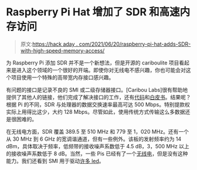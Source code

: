 # Raspberry Pi Hat 增加了 SDR 和高速内存访问

> 原文:[https://hack aday . com/2021/06/20/raspberry-pi-hat-adds-SDR-with-high-speed-memory-access/](https://hackaday.com/2021/06/20/raspberry-pi-hat-adds-sdr-with-high-speed-memory-access/)

为 Raspberry Pi 添加 SDR 并不是一个新想法，但是开源的 cariboulite 项目看起来是进入这个领域的一个很好的开端。即使你对无线电不感兴趣，你也可能会对这个项目使用一个特殊的高带宽内存接口感兴趣。

有问题的接口是记录不良的 SMI 或二级存储器接口。[Caribou Labs]很有帮助地提供了其他人的链接，他们完成了解决接口的工作，还有[代码](https://github.com/jbentham/rpi)和[白皮书](https://github.com/cariboulabs/cariboulite/blob/main/docs/Secondary%20Memory%20Interface.pdf)。结果呢？根据 Pi 的不同，SDR 与处理器的数据交换速率最高可达 500 Mbps。特别提款权实际上用得比这少，大约 128 Mbps。尽管如此，使用传统方式传输这么多数据还是很困难的。

在无线电方面，SDR 覆盖 389.5 至 510 MHz 和 779 至 1，020 MHz。还有一个从 30 MHz 到 6 GHz 的宽调谐通道，但有一些例外。该板的发射频率约为 14 dBm，具体取决于频率，低频带的接收噪声系数低于 4.5 dB，3，500 MHz 以上的接收噪声系数低于 8 dB。当然，一些 Pis 已经有了一个[无线电](https://hackaday.com/2018/04/14/the-raspberry-pi-3b-as-an-sdr-without-the-sdr/)，但是没有这种能力。我们还看到 SMI 用于驱动[许多 led](https://hackaday.com/2020/10/12/running-way-more-led-strips-on-a-raspberry-pi-with-dma/)。